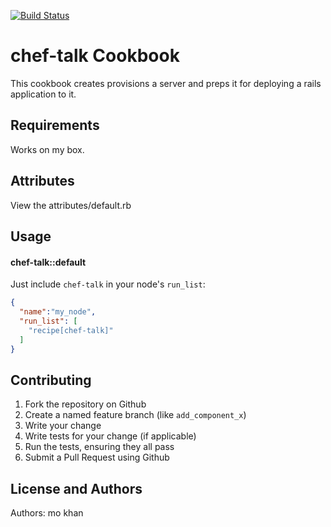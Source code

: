 [![Build Status](https://travis-ci.org/mokhan/chef-talk.svg?branch=master)](https://travis-ci.org/mokhan/chef-talk)

chef-talk Cookbook
==================
This cookbook creates provisions a server and preps it for deploying a
rails application to it.


Requirements
------------

Works on my box.

Attributes
----------
View the attributes/default.rb

Usage
-----
#### chef-talk::default
Just include `chef-talk` in your node's `run_list`:

```json
{
  "name":"my_node",
  "run_list": [
    "recipe[chef-talk]"
  ]
}
```

Contributing
------------
1. Fork the repository on Github
2. Create a named feature branch (like `add_component_x`)
3. Write your change
4. Write tests for your change (if applicable)
5. Run the tests, ensuring they all pass
6. Submit a Pull Request using Github

License and Authors
-------------------
Authors: mo khan
